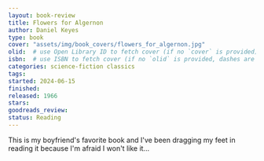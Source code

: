 ```yaml
---
layout: book-review
title: Flowers for Algernon
author: Daniel Keyes
type: book
cover: "assets/img/book_covers/flowers_for_algernon.jpg"
olid:  # use Open Library ID to fetch cover (if no `cover` is provided)
isbn:  # use ISBN to fetch cover (if no `olid` is provided, dashes are optional)
categories: science-fiction classics
tags: 
started: 2024-06-15
finished: 
released: 1966
stars: 
goodreads_review: 
status: Reading
---
```


This is my boyfriend's favorite book and I've been dragging my feet in reading it because I'm afraid I won't like it...
